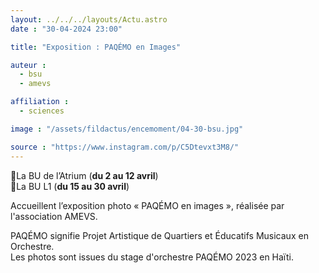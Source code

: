 ```yaml
---
layout: ../../../layouts/Actu.astro
date : "30-04-2024 23:00"

title: "Exposition : PAQÉMO en Images"

auteur :
  - bsu
  - amevs

affiliation :
  - sciences

image : "/assets/fildactus/encemoment/04-30-bsu.jpg"

source : "https://www.instagram.com/p/C5Dtevxt3M8/"
---
```


📆La BU de l’Atrium (__du 2 au 12 avril__)  
📆La BU L1 (__du 15 au 30 avril__)

Accueillent l’exposition photo « PAQÉMO en images », réalisée par l'association AMEVS.

PAQÉMO signifie Projet Artistique de Quartiers et Éducatifs Musicaux en Orchestre.  
Les photos sont issues du stage d'orchestre PAQÉMO 2023 en Haïti.